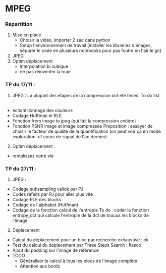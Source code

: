 # MPEG

### Répartition

1. Mise en place
    - Choisir la vidéo, importer 2 sec dans python
    - Setup l'environnement de travail (installer les librairies d'images, séparer le code en plusieurs notebooks pour pas foutre en l'air le git)
2. JPEG
3. Optim déplacement
    - interpolation bi cubique
    - ne pas réinventer la roue

### TP du 17/11 :

1. JPEG :
La plupart des étapes de la compression ont été finies.
To do list :
- échantillonnage des couleurs
- Codage Huffman et RLE
- Fonction from image to jpeg (qui fait la compression entière)
- Fonction PSNR image et image compressée
Proposition : essayer de choisir le facteur de qualité de la quantification (on peut voir ça en mode exploration. cf cours de signal de l'an dernier)

2. Optim déplacement :
- remplissez votre vie 

### TP du 27/11 : 
1. JPEG : 
- Codage subsampling validé par PJ 
- Codes refaits par PJ pour aller plus vite
- Codage RLE des blocks
- Codage de l'alphabet (Huffman)
- Codage de la fonction calcul de l'entropie 
To do : coder la fonction entropy_dct qui calcule l'entropie de la dct de touuus les blocks de l'image

2. Déplacement
- Calcul du déplacement pour un bloc par recherche exhaustive : ok
- Test du calcul du déplacement par Three Steps Search : fiasco
- Ajout du padding sur l'image de référence
- TODO
	- Généraliser le calcul à tous les blocs de l'image complète
	- Attention aux bords
 
